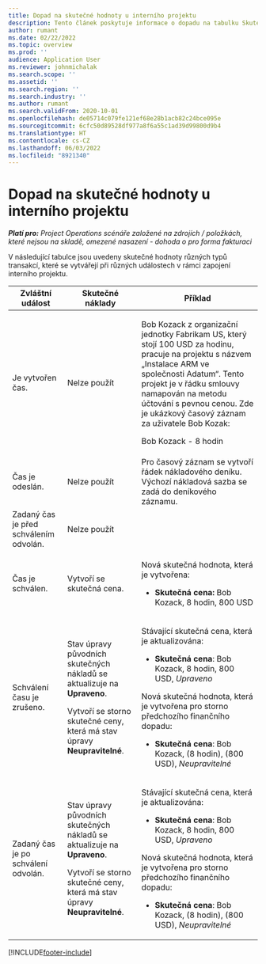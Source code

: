 ```yaml
---
title: Dopad na skutečné hodnoty u interního projektu
description: Tento článek poskytuje informace o dopadu na tabulku Skutečné hodnoty při různých událostech pro interní projekt v Microsoft Dynamics 365 Project Operations.
author: rumant
ms.date: 02/22/2022
ms.topic: overview
ms.prod: ''
audience: Application User
ms.reviewer: johnmichalak
ms.search.scope: ''
ms.assetid: ''
ms.search.region: ''
ms.search.industry: ''
ms.author: rumant
ms.search.validFrom: 2020-10-01
ms.openlocfilehash: de05714c079fe121ef68e28b1acb82c24bce095e
ms.sourcegitcommit: 6cfc50d89528df977a8f6a55c1ad39d99800d9b4
ms.translationtype: HT
ms.contentlocale: cs-CZ
ms.lasthandoff: 06/03/2022
ms.locfileid: "8921340"
---
```

# <a name="actuals-impact-for-an-internal-project"></a>Dopad na skutečné hodnoty u interního projektu

_**Platí pro:** Project Operations scénáře založené na zdrojích / položkách, které nejsou na skladě, omezené nasazení - dohoda o pro forma fakturaci_

V následující tabulce jsou uvedeny skutečné hodnoty různých typů transakcí, které se vytvářejí při různých událostech v rámci zapojení interního projektu.

| Zvláštní událost | Skutečné náklady | Příklad |
|---|---|---|
| Je vytvořen čas. | Nelze použít | <p>Bob Kozack z organizační jednotky Fabrikam US, který stojí 100 USD za hodinu, pracuje na projektu s názvem „Instalace ARM ve společnosti Adatum“. Tento projekt je v řádku smlouvy namapován na metodu účtování s pevnou cenou. Zde je ukázkový časový záznam za uživatele Bob Kozak:</p><p>Bob Kozack - 8 hodin</p> |
| Čas je odeslán. | Nelze použít | Pro časový záznam se vytvoří řádek nákladového deníku. Výchozí nákladová sazba se zadá do deníkového záznamu. |
| Zadaný čas je před schválením odvolán. | Nelze použít | |
| Čas je schválen. | Vytvoří se skutečná cena. | <p>Nová skutečná hodnota, která je vytvořena:</p><ul><li>**Skutečná cena:** Bob Kozack, 8 hodin, 800 USD</li></ul> |
| Schválení času je zrušeno. | <p>Stav úpravy původních skutečných nákladů se aktualizuje na **Upraveno**.</p><p>Vytvoří se storno skutečné ceny, která má stav úpravy **Neupravitelné**.</p> | <p>Stávající skutečná cena, která je aktualizována:</p><ul><li>**Skutečná cena**: Bob Kozack, 8 hodin, 800 USD, *Upraveno*</li></ul><p>Nová skutečná hodnota, která je vytvořena pro storno předchozího finančního dopadu:</p><ul><li>**Skutečná cena**: Bob Kozack, (8 hodin), (800 USD), *Neupravitelné*</li></ul> |
| Zadaný čas je po schválení odvolán. | <p>Stav úpravy původních skutečných nákladů se aktualizuje na **Upraveno**.</p><p>Vytvoří se storno skutečné ceny, která má stav úpravy **Neupravitelné**.</p> | <p>Stávající skutečná cena, která je aktualizována:</p><ul><li>**Skutečná cena**: Bob Kozack, 8 hodin, 800 USD, *Upraveno*</li></ul><p>Nová skutečná hodnota, která je vytvořena pro storno předchozího finančního dopadu:</p><ul><li>**Skutečná cena**: Bob Kozack, (8 hodin), (800 USD), *Neupravitelné*</li></ul> |

[!INCLUDE[footer-include](../includes/footer-banner.md)]
